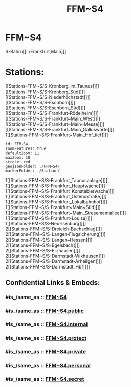﻿---
aliases:
- FFM~S4
confidential: public
cssclasses: geo-Region
draft: false
expiryDate: 
isDeleted: false
isReadOnly: false
keywords: 
Languages:
- de
layout: 
license: "CC BY-SA 4.0"
linkTitle: 
location:
- 50.05278
- 8.665833
publish: true
publishDate: 
source: "https://datahub.io/core/country-codes"
tags:
- geo/Country/Region
title: FFM~S4
type: geo-Region
---

# FFM~S4

S-Bahn i[[../Frankfurt,Main]]]  

# Stations: 
[[Stations-FFM~S/S-Kronberg_im_Taunus]]]]  
[[Stations-FFM~S/S-Kronberg_Süd]]]]  
[[Stations-FFM~S/S-Niederhöchstadt]]]]  
[[Stations-FFM~S/S-Eschborn]]]]  
[[Stations-FFM~S/S-Eschborn_Süd]]]]  
[[Stations-FFM~S/S-Frankfurt-Rödelheim]]]]  
[[Stations-FFM~S/S-Frankfurt~Main_West]]]]  
[[Stations-FFM~S/S-Frankfurt~Main~Messe]]]]  
[[Stations-FFM~S/S-Frankfurt~Main_Galluswarte]]]]  
1[[Stations-FFM~S/S-Frankfurt~Main_Hbf_tief]]]]  

```leaflet
id: FFM~S4
zoomFeatures: true 
defaultZoom: 11 
maxZoom: 18
stroke: red
geojsonFolder: ./FFM~S4/
markerFolder: ./Station/
```

1[[Stations-FFM~S/S-Frankfurt_Taunusanlage]]]]  
1[[Stations-FFM~S/S-Frankfurt_Hauptwache]]]]  
1[[Stations-FFM~S/S-Frankfurt_Konstablerwache]]]]  
1[[Stations-FFM~S/S-Frankfurt_Ostendstraße]]]]  
1[[Stations-FFM~S/S-Frankfurt_Lokalbahnhof]]]]  
1[[Stations-FFM~S/S-Frankfurt~Main~Süd]]]]  
1[[Stations-FFM~S/S-Frankfurt~Main_Stresemannallee]]]]  
1[[Stations-FFM~S/S-Frankfurt-Louisa]]]]  
1[[Stations-FFM~S/S-Neu-Isenburg]]]]  
2[[Stations-FFM~S/S-Dreieich-Buchschlag]]]]  
2[[Stations-FFM~S/S-Langen-Flugsicherung]]]]  
2[[Stations-FFM~S/S-Langen~Hessen]]]]  
2[[Stations-FFM~S/S-Egelsbach]]]]  
2[[Stations-FFM~S/S-Erzhausen]]]]  
2[[Stations-FFM~S/S-Darmstadt-Wixhausen]]]]  
2[[Stations-FFM~S/S-Darmstadt-Arheilgen]]]]  
2[[Stations-FFM~S/S-Darmstadt_Hbf]]]]  


## Confidential Links & Embeds: 

### #is_/same_as :: [FFM~S4](FFM~S4.md) 

### #is_/same_as :: [FFM~S4.public](/_public/Earth/Continent/Europe/Europe~Central/Germany/Germany~West/Hessen/counties~Hessen/Frankfurt~Main/FFM~S4.public.md) 

### #is_/same_as :: [FFM~S4.internal](/_internal/Earth/Continent/Europe/Europe~Central/Germany/Germany~West/Hessen/counties~Hessen/Frankfurt~Main/FFM~S4.internal.md) 

### #is_/same_as :: [FFM~S4.protect](/_protect/Earth/Continent/Europe/Europe~Central/Germany/Germany~West/Hessen/counties~Hessen/Frankfurt~Main/FFM~S4.protect.md) 

### #is_/same_as :: [FFM~S4.private](/_private/Earth/Continent/Europe/Europe~Central/Germany/Germany~West/Hessen/counties~Hessen/Frankfurt~Main/FFM~S4.private.md) 

### #is_/same_as :: [FFM~S4.personal](/_personal/Earth/Continent/Europe/Europe~Central/Germany/Germany~West/Hessen/counties~Hessen/Frankfurt~Main/FFM~S4.personal.md) 

### #is_/same_as :: [FFM~S4.secret](/_secret/Earth/Continent/Europe/Europe~Central/Germany/Germany~West/Hessen/counties~Hessen/Frankfurt~Main/FFM~S4.secret.md)


